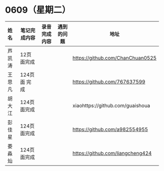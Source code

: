 # 0609（星期二）

| 姓名   | 笔记完成内容                                                 | 录音完成内容 | 遇到的问题                                         | 地址                                                 |
| :----- | ------------------------------------------------------------ | ------------ | -------------------------------------------------- | ---------------------------------------------------- |
| 芦凯涛  |12页面完成 | || https://github.com/ChanChuan0525|
| 王思凡 |124页面 完成| | |      https://github.com/767637599                                               
| 胡大江| 124页面完成|| | xiaohttps://github.com/guaishoua                                                 |
| 彭佳星 | 124页面完成||| https://github.com/a982554955                                          |
| 娄淼灿|124页面完成|||       https://github.com/liangcheng424   
